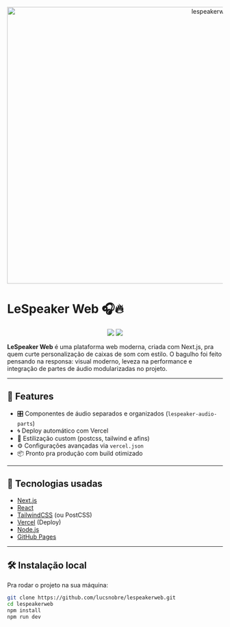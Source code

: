 <p align="center">
  <a href="https://lucsnobre.github.io/lespeakerweb/">
    <img width="1115" height="647" alt="lespeakerweb-atualizado vercel app_ (2)" src="https://github.com/user-attachments/assets/819f9a6e-7e61-4d01-8315-aa4105c4d8d8" />

  </a>
</p>

# LeSpeaker Web 🎧🔥

<p align="center">
  <img src="https://img.shields.io/github/deployments/lucsnobre/lespeakerweb/github-pages?style=for-the-badge"/>
  <img src="https://img.shields.io/github/last-commit/lucsnobre/lespeakerweb?style=for-the-badge"/>
</p>

**LeSpeaker Web** é uma plataforma web moderna, criada com Next.js, pra quem curte personalização de caixas de som com estilo. O bagulho foi feito pensando na responsa: visual moderno, leveza na performance e integração de partes de áudio modularizadas no projeto.

---

## 🚀 Features

- 🎛️ Componentes de áudio separados e organizados (`lespeaker-audio-parts`)
- 🌀 Deploy automático com Vercel
- 🎨 Estilização custom (postcss, tailwind e afins)
- ⚙️ Configurações avançadas via `vercel.json`
- 📦 Pronto pra produção com build otimizado

---

## 🧪 Tecnologias usadas

- [Next.js](https://nextjs.org/)
- [React](https://reactjs.org/)
- [TailwindCSS](https://tailwindcss.com/) (ou PostCSS)
- [Vercel](https://vercel.com/) (Deploy)
- [Node.js](https://nodejs.org/)
- [GitHub Pages](https://pages.github.com/)

---

## 🛠️ Instalação local

Pra rodar o projeto na sua máquina:

```bash
git clone https://github.com/lucsnobre/lespeakerweb.git
cd lespeakerweb
npm install
npm run dev
